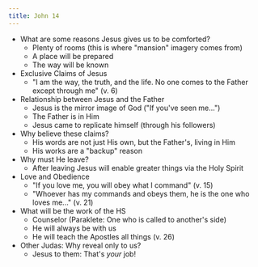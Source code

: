 ```yaml
---
title: John 14
---
```



- What are some reasons Jesus gives us to be comforted?
	- Plenty of rooms (this is where "mansion" imagery comes from)
	- A place will be prepared
	- The way will be known
- Exclusive Claims of Jesus
	- "I am the way, the truth, and the life. No one comes to the Father except through me" (v. 6)
- Relationship between Jesus and the Father
	- Jesus is the mirror image of God ("If you've seen me...")
	- The Father is in Him
	- Jesus came to replicate himself (through his followers)
- Why believe these claims?
	- His words are not just His own, but the Father's, living in Him
	- His works are a "backup" reason
- Why must He leave?
	- After leaving Jesus will enable greater things via the Holy Spirit
- Love and Obedience
	- "If you love me, you will obey what I command" (v. 15)
	- "Whoever has my commands and obeys them, he is the one who loves me..." (v. 21)
- What will be the work of the HS
	- Counselor (Paraklete: One who is called to another's side)
	- He will always be with us
	- He will teach the Apostles all things (v. 26)
- Other Judas: Why reveal only to us?
	- Jesus to them: That's *your* job!
